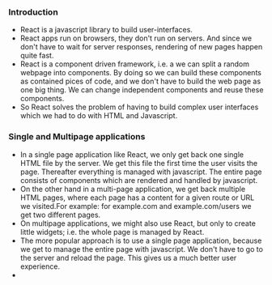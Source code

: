 ### Introduction

* React is a javascript library to build user-interfaces. 
* React apps run on browsers, they don't run on servers. And since we don't have to wait for server responses, rendering of new pages happen quite fast.
* React is a component driven framework, i.e. a we can split a random webpage into components. By doing so we can build these components as contained pices of code, and we don't have to build the web page as one big thing. We can change independent components and reuse these components.
* So React solves the problem of having to build complex user interfaces which we had to do with HTML and Javascript.

### Single and Multipage applications
* In a single page application like React, we only get back one single HTML file by the server. We get this file the first time the user visits the page. Thereafter everything is managed with javascript. The entire page consists of components which are rendered and handled by javascript.
* On the other hand in a multi-page application, we get back multiple HTML pages, where each page has a content for a given route or URL we visited.For example: for example.com and example.com/users we get two different pages.
* On multipage applications, we might also use React, but only to create little widgets; i.e. the whole page is managed by React. 
* The more popular approach is to use a single page application, because we get to manage the entire page with javascript. We don't have to go to the server and reload the page. This gives us a much better user experience.
* 
  